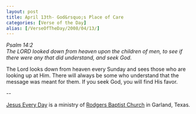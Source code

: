 ```yaml
---
layout: post
title: April 13th- God&rsquo;s Place of Care
categories: [Verse of the Day]
alias: [/VerseOfTheDay/2008/04/13/]
---
```


_Psalm 14:2  
The LORD looked down from heaven upon the children of men, to see if
there were any that did understand, and seek God._

The Lord looks down from heaven every Sunday and sees those who are
looking up at Him. There will always be some who understand that the
message was meant for them. If you seek God, you will find His
favor.

 --

<a href=http://jesuseveryday.net>Jesus Every Day</a> is a ministry of <a href=http://rodgersbaptist.net>Rodgers Baptist Church</a> in Garland, Texas.
